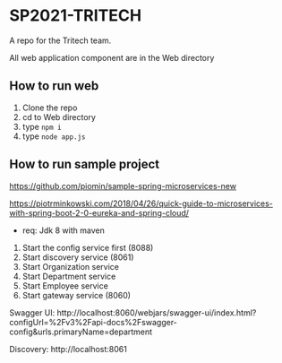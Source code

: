 # SP2021-TRITECH
A repo for the Tritech team.

All web application component are in the Web directory

## How to run web
1. Clone the repo
2. cd to Web directory
3. type `npm i`
4. type `node app.js`

## How to run sample project
https://github.com/piomin/sample-spring-microservices-new

https://piotrminkowski.com/2018/04/26/quick-guide-to-microservices-with-spring-boot-2-0-eureka-and-spring-cloud/

- req: Jdk 8 with maven
1. Start the config service first (8088)
2. Start discovery service (8061)
3. Start Organization service
4. Start Department service
5. Start Employee service
6. Start gateway service (8060)

Swagger UI: http://localhost:8060/webjars/swagger-ui/index.html?configUrl=%2Fv3%2Fapi-docs%2Fswagger-config&urls.primaryName=department

Discovery: http://localhost:8061
